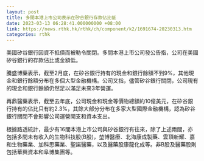```yaml
---
layout: post
title: 多間本港上市公司表示在矽谷銀行存款佔比低
date: 2023-03-13 06:28:41.000000000 +08:00
link: https://news.rthk.hk/rthk/ch/component/k2/1691674-20230313.htm
categories: rthk
---
```


美國矽谷銀行因資不抵債而被勒令關閉。多間本港上市公司發公告指，公司在美國矽谷銀行的存款佔比或金額低。

騰盛博藥表示，截至2月底，在矽谷銀行持有的現金和銀行餘額不到9%，其他現金和銀行餘額分布在多個大型金融機構。公司又指，儘管矽谷銀行關閉，公司現有的現金和銀行餘額仍然足以滿足未來3年營運。

再鼎醫藥表示，截至去年底，公司現金和現金等價物總額約10億美元，在矽谷銀行持有的佔比只有約2.3%，其餘大部分分布在多家大型國際金融機構，認為矽谷銀行關閉不會影響公司運營開支和資本支出。

根據路透統計，最少有16間本港上市公司與矽谷銀行有往來，除了上述兩間，亦包括多間未有收入的生物科技股(B股)，堃博醫療、北海康成製藥、雲頂新耀、嘉和生物藥業、加科思藥業、聖諾醫藥，以及醫藥股康龍化成等。非B股及醫藥股則包括華興資本和阜博集團等。
